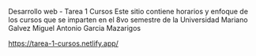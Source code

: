 Desarrollo web - Tarea 1 Cursos
Este sitio contiene horarios y enfoque de los cursos que se imparten en el 8vo semestre de la Universidad Mariano Galvez
Miguel Antonio Garcia Mazarigos

https://tarea-1-cursos.netlify.app/
